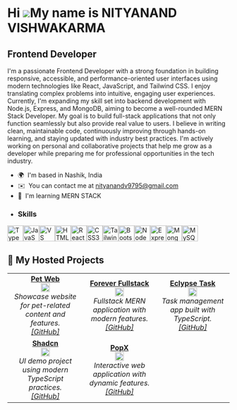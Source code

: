 Hi ![](https://user-images.githubusercontent.com/18350557/176309783-0785949b-9127-417c-8b55-ab5a4333674e.gif)My name is NITYANAND VISHWAKARMA
=============================================================================================================================================

Frontend Developer
------------------

I'm a passionate Frontend Developer with a strong foundation in building responsive, accessible, and performance-oriented user interfaces using modern technologies like React, JavaScript, and Tailwind CSS. I enjoy translating complex problems into intuitive, engaging user experiences. Currently, I'm expanding my skill set into backend development with Node.js, Express, and MongoDB, aiming to become a well-rounded MERN Stack Developer. My goal is to build full-stack applications that not only function seamlessly but also provide real value to users. I believe in writing clean, maintainable code, continuously improving through hands-on learning, and staying updated with industry best practices. I'm actively working on personal and collaborative projects that help me grow as a developer while preparing me for professional opportunities in the tech industry.

*   🌍  I'm based in Nashik, India
*   ✉️  You can contact me at [nityanandv9795@gmail.com](mailto:nityanandv9795@gmail.com)
*   🧠  I'm learning MERN STACK
*   ### Skills 
<p align="left">
<a href="https://www.typescriptlang.org/" target="_blank" rel="noreferrer"><img src="https://raw.githubusercontent.com/danielcranney/readme-generator/main/public/icons/skills/typescript-colored.svg" width="36" height="36" alt="TypeScript" /></a><a href="https://developer.mozilla.org/en-US/docs/Web/JavaScript" target="_blank" rel="noreferrer"><img src="https://raw.githubusercontent.com/danielcranney/readme-generator/main/public/icons/skills/javascript-colored.svg" width="36" height="36" alt="JavaScript" /></a><a href="https://code.visualstudio.com/" target="_blank" rel="noreferrer"><img src="https://raw.githubusercontent.com/danielcranney/readme-generator/main/public/icons/skills/visualstudiocode.svg" width="36" height="36" alt="VS Code" /></a><a href="https://developer.mozilla.org/en-US/docs/Glossary/HTML5" target="_blank" rel="noreferrer"><img src="https://raw.githubusercontent.com/danielcranney/readme-generator/main/public/icons/skills/html5-colored.svg" width="36" height="36" alt="HTML5" /></a><a href="https://reactjs.org/" target="_blank" rel="noreferrer"><img src="https://raw.githubusercontent.com/danielcranney/readme-generator/main/public/icons/skills/react-colored.svg" width="36" height="36" alt="React" /></a><a href="https://www.w3.org/TR/CSS/#css" target="_blank" rel="noreferrer"><img src="https://raw.githubusercontent.com/danielcranney/readme-generator/main/public/icons/skills/css3-colored.svg" width="36" height="36" alt="CSS3" /></a><a href="https://tailwindcss.com/" target="_blank" rel="noreferrer"><img src="https://raw.githubusercontent.com/danielcranney/readme-generator/main/public/icons/skills/tailwindcss-colored.svg" width="36" height="36" alt="TailwindCSS" /></a><a href="https://getbootstrap.com/" target="_blank" rel="noreferrer"><img src="https://raw.githubusercontent.com/danielcranney/readme-generator/main/public/icons/skills/bootstrap-colored.svg" width="36" height="36" alt="Bootstrap" /></a><a href="https://nodejs.org/en/" target="_blank" rel="noreferrer"><img src="https://raw.githubusercontent.com/danielcranney/readme-generator/main/public/icons/skills/nodejs-colored.svg" width="36" height="36" alt="NodeJS" /></a><a href="https://expressjs.com/" target="_blank" rel="noreferrer"><img src="https://raw.githubusercontent.com/danielcranney/readme-generator/main/public/icons/skills/express-colored.svg" width="36" height="36" alt="Express" /></a><a href="https://www.mongodb.com/" target="_blank" rel="noreferrer"><img src="https://raw.githubusercontent.com/danielcranney/readme-generator/main/public/icons/skills/mongodb-colored.svg" width="36" height="36" alt="MongoDB" /></a><a href="https://www.mysql.com/" target="_blank" rel="noreferrer"><img src="https://raw.githubusercontent.com/danielcranney/readme-generator/main/public/icons/skills/mysql-colored.svg" width="36" height="36" alt="MySQL" /></a>
                    </p>

## 🚀 My Hosted Projects

<table>
  <tr>
    <td align="center">
      <a href="https://pet-web-xi.vercel.app" target="_blank">
        <b>Pet Web</b><br>
        <img src="https://img.shields.io/badge/HTML-lightgrey?logo=html5&logoColor=E34F26" alt="HTML" height="20"/>
      </a>
      <br>
      <i>Showcase website for pet-related content and features.<br>
      <a href="https://github.com/nityanand22/Pet_web" target="_blank">[GitHub]</a></i>
    </td>
    <td align="center">
      <a href="https://forever-backend-theta-olive.vercel.app" target="_blank">
        <b>Forever Fullstack</b><br>
        <img src="https://img.shields.io/badge/JavaScript-yellow?logo=javascript&logoColor=F7DF1E" alt="JavaScript" height="20"/>
      </a>
      <br>
      <i>Fullstack MERN application with modern features.<br>
      <a href="https://github.com/nityanand22/Forever_Fullstack" target="_blank">[GitHub]</a></i>
    </td>
    <td align="center">
      <a href="https://eclypse-task.vercel.app" target="_blank">
        <b>Eclypse Task</b><br>
        <img src="https://img.shields.io/badge/TypeScript-lightblue?logo=typescript&logoColor=3178C6" alt="TypeScript" height="20"/>
      </a>
      <br>
      <i>Task management app built with TypeScript.<br>
      <a href="https://github.com/nityanand22/Eclypse-Task" target="_blank">[GitHub]</a></i>
    </td>
  </tr>
  <tr>
    <td align="center">
      <a href="https://shadcn-gules.vercel.app" target="_blank">
        <b>Shadcn</b><br>
        <img src="https://img.shields.io/badge/TypeScript-lightblue?logo=typescript&logoColor=3178C6" alt="TypeScript" height="20"/>
      </a>
      <br>
      <i>UI demo project using modern TypeScript practices.<br>
      <a href="https://github.com/nityanand22/Shadcn" target="_blank">[GitHub]</a></i>
    </td>
    <td align="center">
      <a href="https://pop-x-nu-drab.vercel.app" target="_blank">
        <b>PopX</b><br>
        <img src="https://img.shields.io/badge/JavaScript-yellow?logo=javascript&logoColor=F7DF1E" alt="JavaScript" height="20"/>
      </a>
      <br>
      <i>Interactive web application with dynamic features.<br>
      <a href="https://github.com/nityanand22/PopX" target="_blank">[GitHub]</a></i>
    </td>
  </tr>
</table>

<!-- Add more projects below as you deploy them! -->
